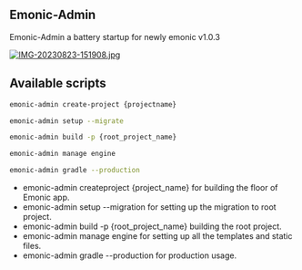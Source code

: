 ## Emonic-Admin 

Emonic-Admin a battery startup for newly emonic v1.0.3

[![IMG-20230823-151908.jpg](https://i.postimg.cc/Vsd2Qym0/IMG-20230823-151908.jpg)](https://postimg.cc/dDc5rx7J)

## Available scripts

```bash
emonic-admin create-project {projectname}
```

```bash
emonic-admin setup --migrate
```

```bash
emonic-admin build -p {root_project_name}
```

```bash
emonic-admin manage engine
```

```bash
emonic-admin gradle --production
```

- emonic-admin createproject {project_name} for building the floor of Emonic app.
- emonic-admin setup --migration for setting up the migration to root project.
- emonic-admin build -p {root_project_name} building the root project.
- emonic-admin manage engine for setting up all the templates and static files.
- emonic-admin gradle --production for production usage.